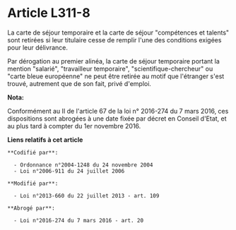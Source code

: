 # Article L311-8

La carte de séjour temporaire et la carte de séjour "compétences et talents" sont retirées si leur titulaire cesse de remplir
l'une des conditions exigées pour leur délivrance.

Par dérogation au premier alinéa, la carte de séjour temporaire portant la mention "salarié", "travailleur temporaire",
"scientifique-chercheur" ou "carte bleue européenne" ne peut être retirée au motif que l'étranger s'est trouvé, autrement que
de son fait, privé d'emploi.

**Nota:**

Conformément au II de l'article 67 de la loi n° 2016-274 du 7 mars 2016, ces dispositions sont abrogées à une date fixée par
décret en Conseil d'Etat, et au plus tard à compter du 1er novembre 2016.

**Liens relatifs à cet article**

	**Codifié par**:

	  - Ordonnance n°2004-1248 du 24 novembre 2004
	  - Loi n°2006-911 du 24 juillet 2006

	**Modifié par**:

	  - Loi n°2013-660 du 22 juillet 2013 - art. 109

	**Abrogé par**:

	  - Loi n°2016-274 du 7 mars 2016 - art. 20
